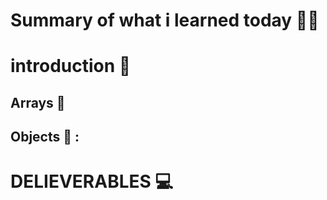 # Summary of what i learned today 🧑‍🏫

# introduction 📢

## Arrays 🚩




## Objects 🚩 :



# DELIEVERABLES	💻

